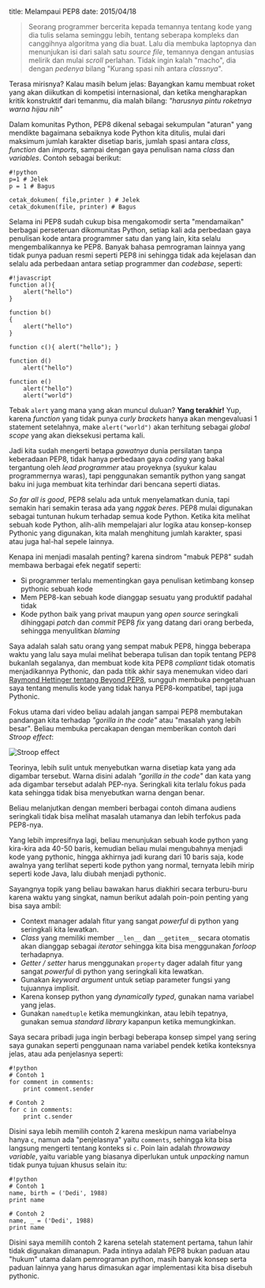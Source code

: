 title: Melampaui PEP8
date: 2015/04/18

> Seorang programmer bercerita kepada temannya tentang kode yang dia tulis selama seminggu lebih, tentang seberapa kompleks dan canggihnya algoritma yang dia buat. Lalu dia membuka laptopnya dan menunjukan isi dari salah satu _source file_, temannya dengan antusias melirik dan mulai _scroll_ perlahan. Tidak ingin kalah "macho", dia dengan _pedenya_ bilang "Kurang spasi nih antara _classnya_".

Terasa mirisnya? Kalau masih belum jelas: Bayangkan kamu membuat roket yang akan diikutkan di kompetisi internasional, dan ketika mengharapkan kritik konstruktif dari temanmu, dia malah bilang: _"harusnya pintu roketnya warna hijau nih"_

Dalam komunitas Python, PEP8 dikenal sebagai sekumpulan "aturan" yang mendikte bagaimana sebaiknya kode Python kita ditulis, mulai dari maksimum jumlah karakter disetiap baris, jumlah spasi antara _class_, _function_ dan _imports_, sampai dengan gaya penulisan nama _class_ dan _variables_. Contoh sebagai berikut:

    #!python
    p=1 # Jelek
    p = 1 # Bagus
    
    cetak_dokumen( file,printer ) # Jelek
    cetak_dokumen(file, printer) # Bagus
    
Selama ini PEP8 sudah cukup bisa mengakomodir serta "mendamaikan" berbagai perseteruan dikomunitas Python, setiap kali ada perbedaan gaya penulisan kode antara programmer satu dan yang lain, kita selalu mengembalikannya ke PEP8. Banyak bahasa pemrograman lainnya yang tidak punya paduan resmi seperti PEP8 ini sehingga tidak ada kejelasan dan selalu ada perbedaan antara setiap programmer dan _codebase_, seperti:

    #!javascript
    function a(){
        alert("hello")
    }
    
    function b()
    {
        alert("hello")
    }
    
    function c(){ alert("hello"); }
    
    function d()
        alert("hello")
        
    function e()
        alert("hello")
        alert("world")
        
Tebak `alert` yang mana yang akan muncul duluan? __Yang terakhir!__ Yup, karena _function_ yang tidak punya _curly brackets_ hanya akan mengevaluasi 1 statement setelahnya, make `alert("world")` akan terhitung sebagai _global scope_ yang akan dieksekusi pertama kali.

Jadi kita sudah mengerti betapa _gawatnya_ dunia persilatan tanpa keberadaan PEP8, tidak hanya perbedaan gaya _coding_ yang bakal tergantung oleh _lead programmer_ atau proyeknya (syukur kalau programmernya waras), tapi penggunakan semantik python yang sangat baku ini juga membuat kita terhindar dari bencana seperti diatas.

_So far all is good_, PEP8 selalu ada untuk menyelamatkan dunia, tapi semakin hari semakin terasa ada yang _nggak beres_. PEP8 mulai digunakan sebagai tuntunan hukum terhadap semua kode Python. Ketika kita melihat sebuah kode Python, alih-alih mempelajari alur logika atau konsep-konsep Pythonic yang digunakan, kita malah menghitung jumlah karakter, spasi atau juga hal-hal sepele lainnya. 

Kenapa ini menjadi masalah penting? karena sindrom "mabuk PEP8" sudah membawa berbagai efek negatif seperti:

* Si programmer terlalu mementingkan gaya penulisan ketimbang konsep pythonic sebuah kode
* Mem PEP8-kan sebuah kode dianggap sesuatu yang produktif padahal tidak
* Kode python baik yang privat maupun yang _open source_ seringkali dihinggapi _patch_ dan _commit_ PEP8 _fix_ yang datang dari orang berbeda, sehingga menyulitkan _blaming_

Saya adalah salah satu orang yang sempat mabuk PEP8, hingga beberapa waktu yang lalu saya mulai melihat beberapa tulisan dan topik tentang PEP8 bukanlah segalanya, dan membuat kode kita PEP8 _compliant_ tidak otomatis menjadikannya Pythonic, dan pada titik akhir saya menemukan video dari [Raymond Hettinger tentang Beyond PEP8](https://www.youtube.com/watch?v=wf-BqAjZb8M), sungguh membuka pengetahuan saya tentang menulis kode yang tidak hanya PEP8-kompatibel, tapi juga Pythonic.

Fokus utama dari video beliau adalah jangan sampai PEP8 membutakan pandangan kita terhadap _"gorilla in the code"_ atau "masalah yang lebih besar". Beliau membuka percakapan dengan memberikan contoh dari _Stroop effect_:

![Stroop effect](http://upload.wikimedia.org/wikipedia/commons/thumb/b/b5/Yellow_Red_Green.svg/220px-Yellow_Red_Green.svg.png)

Teorinya, lebih sulit untuk menyebutkan warna disetiap kata yang ada digambar tersebut. Warna disini adalah _"gorilla in the code"_ dan kata yang ada digambar tersebut adalah PEP-nya. Seringkali kita terlalu fokus pada kata sehingga tidak bisa menyebutkan warna dengan benar.

Beliau melanjutkan dengan memberi berbagai contoh dimana audiens seringkali tidak bisa melihat masalah utamanya dan lebih terfokus pada PEP8-nya. 

Yang lebih impresifnya lagi, beliau menunjukan sebuah kode python yang kira-kira ada 40-50 baris, kemudian beliau mulai mengubahnya menjadi kode yang pythonic, hingga akhirnya jadi kurang dari 10 baris saja, kode awalnya yang terlihat seperti kode python yang normal, ternyata lebih mirip seperti kode Java, lalu diubah menjadi pythonic.

Sayangnya topik yang beliau bawakan harus diakhiri secara terburu-buru karena waktu yang singkat, namun berikut adalah poin-poin penting yang bisa saya ambil:

* Context manager adalah fitur yang sangat _powerful_ di python yang seringkali kita lewatkan.
* _Class_ yang memiliki member `__len__` dan `__getitem__` secara otomatis akan dianggap sebagai _iterator_ sehingga kita bisa menggunakan _forloop_ terhadapnya.
* _Getter / setter_ harus menggunakan `property` dager adalah fitur yang sangat _powerful_ di python yang seringkali kita lewatkan.
* Gunakan _keyword argument_ untuk setiap parameter fungsi yang tujuannya implisit.
* Karena konsep python yang _dynamically typed_, gunakan nama variabel yang jelas.
* Gunakan `namedtuple` ketika memungkinkan, atau lebih tepatnya, gunakan semua _standard library_ kapanpun ketika memungkinkan.

Saya secara pribadi juga ingin berbagi beberapa konsep simpel yang sering saya gunakan seperti penggunaan nama variabel pendek ketika konteksnya jelas, atau ada penjelasnya seperti:

    #!python
    # Contoh 1
    for comment in comments:
        print comment.sender
    
    # Contoh 2
    for c in comments:
        print c.sender
        
Disini saya lebih memilih contoh 2 karena meskipun nama variabelnya hanya `c`, namun ada "penjelasnya" yaitu `comments`, sehingga kita bisa langsung mengerti tentang konteks si `c`. Poin lain adalah _throwaway variable_, yaitu variable yang biasanya diperlukan untuk _unpacking_ namun tidak punya tujuan khusus selain itu:

    #!python
    # Contoh 1
    name, birth = ('Dedi', 1988)
    print name
    
    # Contoh 2
    name, _ = ('Dedi', 1988)
    print name
    
Disini saya memilih contoh 2 karena setelah statement pertama, tahun lahir tidak digunakan dimanapun. Pada intinya adalah PEP8 bukan paduan atau "hukum" utama dalam pemrograman python, masih banyak konsep serta paduan lainnya yang harus dimasukan agar implementasi kita bisa disebuh pythonic.
